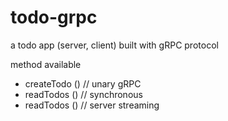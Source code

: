 # todo-grpc

a todo app (server, client) built with gRPC protocol

method available

- createTodo () // unary gRPC
- readTodos () // synchronous
- readTodos () // server streaming
